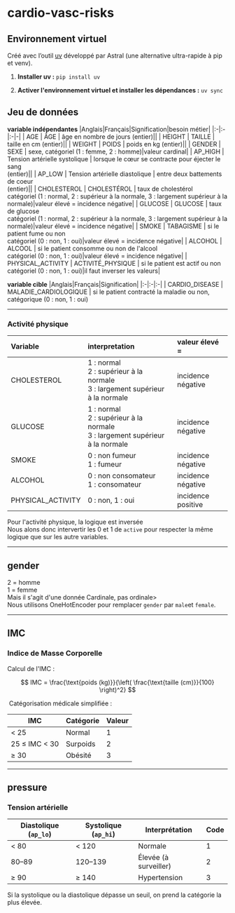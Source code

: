# cardio-vasc-risks


## Environnement virtuel
Créé avec l’outil [uv](https://docs.astral.sh/uv/) développé par Astral (une alternative ultra-rapide à pip et venv).

1. **Installer uv :**
`pip install uv`

2. **Activer l'environnement virtuel et installer les dépendances :**
`uv sync`

## Jeu de données

**variable indépendantes**
|Anglais|Français|Signification|besoin métier|
|:-|:-|:-|-|
| AGE     | ÂGE | âge en nombre de jours (entier)||
| HEIGHT  | TAILLE | taille en cm (entier)||
| WEIGHT  | POIDS | poids en kg (entier)||
| GENDER  | SEXE | sexe, catégoriel (1 : femme, 2 : homme)|valeur cardinal|
| AP_HIGH | Tension artérielle systolique | lorsque le cœur se contracte pour éjecter le sang<br> (entier)||
| AP_LOW  | Tension artérielle diastolique | entre deux battements de coeur <br> (entier)||
| CHOLESTEROL | CHOLESTÉROL | taux de cholestérol <br> catégoriel (1 : normal, 2 : supérieur à la normale, 3 : largement supérieur à la normale)|valeur élevé = incidence négative|
| GLUCOSE     | GLUCOSE | taux de glucose <br> catégoriel (1 : normal, 2 : supérieur à la normale, 3 : largement supérieur à la normale)|valeur élevé = incidence négative|
| SMOKE       | TABAGISME | si le patient fume ou non <br> catégoriel (0 : non, 1 : oui)|valeur élevé = incidence négative|
| ALCOHOL     | ALCOOL | si le patient consomme ou non de l'alcool <br> catégoriel (0 : non, 1 : oui)|valeur élevé = incidence négative|
| PHYSICAL_ACTIVITY | ACTIVITÉ_PHYSIQUE | si le patient est actif ou non <br> catégoriel (0 : non, 1 : oui)|il faut inverser les valeurs|

**variable cible**
|Anglais|Français|Signification|
|:-|:-|:-|
| CARDIO_DISEASE | MALADIE_CARDIOLOGIQUE | si le patient contracté la maladie ou non, catégorique (0 : non, 1 : oui)


---

### Activité physique

|Variable|interpretation| valeur élevé =|
|:-|:-|:-|
| CHOLESTEROL | 1 : normal<br> 2 : supérieur à la normale<br> 3 : largement supérieur à la normale| incidence négative|
| GLUCOSE     | 1 : normal<br> 2 : supérieur à la normale<br> 3 : largement supérieur à la normale| incidence négative|
| SMOKE       | 0 : non fumeur<br>1 : fumeur| incidence négative|
| ALCOHOL     | 0 : non consomateur<br> 1 : consomateur| incidence négative|
| PHYSICAL_ACTIVITY | 0 : non, 1 : oui| incidence positive|



Pour l'activité physique, la logique est inversée<br>
Nous alons donc intervertir les 0 et 1 de `active` pour respecter la même logique que sur les autre variables.


----
## gender
2 = homme<br>
1 = femme<br>
Mais il s'agit d'une donnée Cardinale, pas ordinale><br>
Nous utilisons OneHotEncoder pour remplacer `gender` par `male`et `female`.


---
## IMC

### Indice de Masse Corporelle

Calcul de l'IMC :

$$
IMC = \frac{\text{poids (kg)}}{\left( \frac{\text{taille (cm)}}{100} \right)^2}
$$

​
Catégorisation médicale simplifiée :

|IMC	|Catégorie|	Valeur|
|-|-|-|
|< 25	|Normal	|1|
|25 ≤ IMC < 30	|Surpoids |	2|
|≥ 30	|Obésité |	3|



---
## pressure

### Tension artérielle

| Diastolique (`ap_lo`) | Systolique (`ap_hi`) | Interprétation        | Code |
| -------------------- | --------------------- | --------------------- | ---- |
| < 80                | < 120                | Normale               | 1    |
| 80–89             | 120–139               | Élevée (à surveiller) | 2    |
| ≥ 90                | ≥ 140                  | Hypertension          | 3    |


Si la systolique ou la diastolique dépasse un seuil, on prend la catégorie la plus élevée.
